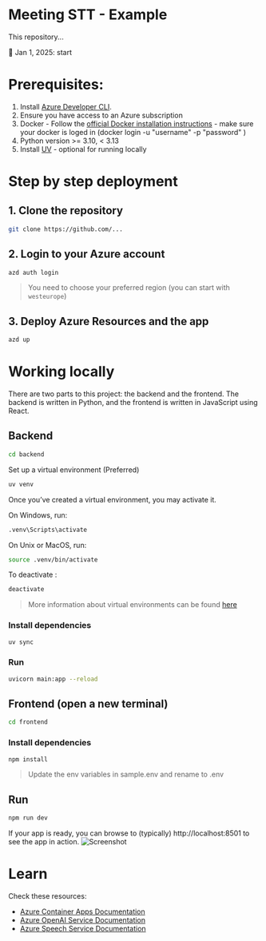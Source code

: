 # Meeting STT - Example

This repository...


:tada: Jan 1, 2025: start


# Prerequisites:

1. Install [Azure Developer CLI](https://learn.microsoft.com/en-us/azure/developer/azure-developer-cli/install-azd?tabs=winget-windows%2Cbrew-mac%2Cscript-linux&pivots=os-windows).
2. Ensure you have access to an Azure subscription
3. Docker - Follow the [official Docker installation instructions](https://docs.docker.com/get-started/get-docker/) - make sure your docker is loged in (docker login -u "username" -p "password"
 )
4. Python version >= 3.10, < 3.13
5. Install [UV](https://github.com/astral-sh/uv?tab=readme-ov-file#installation) - optional for running locally


# Step by step deployment
   
## 1. Clone the repository     
```bash  
git clone https://github.com/...  
```
## 2. Login to your Azure account
```bash
azd auth login
```
> You need to choose your preferred region (you can start with `westeurope`)

## 3. Deploy Azure Resources and the app

```bash
azd up
```


# Working locally  

There are two parts to this project: the backend and the frontend. The backend is written in Python, and the frontend is written in JavaScript using React.

## Backend

```bash  
cd backend  
```
Set up a virtual environment (Preferred)
```bash
uv venv
```
Once you’ve created a virtual environment, you may activate it.

On Windows, run:
```bash
.venv\Scripts\activate
```
On Unix or MacOS, run:
```bash
source .venv/bin/activate
```
To deactivate :
```bash
deactivate
```
> More information about virtual environments can be found [here](https://docs.python.org/3/tutorial/venv.html)

### Install dependencies
```bash
uv sync
```

### Run
```bash
uvicorn main:app --reload
```

## Frontend (open a new terminal)
```bash
cd frontend
```
### Install dependencies
```bash
npm install
```
> Update the env variables in sample.env and rename to .env

## Run
```bash
npm run dev
```
If your app is ready, you can browse to (typically) http://localhost:8501 to see the app in action.
![Screenshot](./assets/application.png)

# Learn
Check these resources:
- [Azure Container Apps Documentation](https://learn.microsoft.com/en-us/azure/container-apps/)
- [Azure OpenAI Service Documentation](https://learn.microsoft.com/en-us/azure/cognitive-services/openai/)
- [Azure Speech Service Documentation](https://learn.microsoft.com/en-us/azure/cognitive-services/speech-service/)
